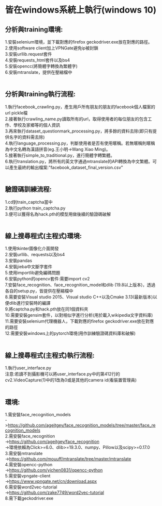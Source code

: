# 皆在windows系統上執行(windows 10) <br />

## 分析與training環境: <br />
1.安裝selenium環境，並下載對應的firefox geckodriver.exe放在對應的路徑。 <br />
2.使用software client加上VPNGate避免ip被封鎖 <br />
3.安裝urllib.request套件 <br />
4.安裝requests_html套件以及bs4 <br />
5.安裝opencc(將簡體字轉換為繁體字) <br />
6.安裝mtranslate，提供在壓縮檔中 <br /><br />

## 分析與training執行流程: <br />
1.執行facebook_crawling.py，產生用戶所有朋友的朋友的facebook個人檔案的url pickle檔 <br />
2.接著執行crawling_name.py讀取所有的url，取得使用者的每位朋友的包含工作、學校及家鄉等的個人資訊 <br />
3.再來執行dataset_questionmark_processing.py，將多餘的資料去除(即只有提供名字的資料需去除) <br />
4.執行language_processing.py，判斷使用者是否有使用暱稱。若無暱稱則暱稱為中文名轉為漢語拼音(eg.王小明->Wang Xiao Ming)。 <br />
5.接著執行simple_to_traditional.py，進行簡體字轉繁體。 <br />
6.執行translation.py，將所有的英文字通過mtranslate的API轉換為中文繁體。可以產生最終的輸出檔案:"facebook_dataset_final_version.csv" <br /><br />

## 驗證碼訓練流程: <br />
1.cd到train_captcha當中 <br />
2.執行python train_captcha.py <br />
3.便可以獲得名為hack.pth的模型用做後續的驗證碼破解 <br /><br />

## 線上搜尋程式(主程式)環境: <br />
1.使用tkinter圖像化介面開發 <br />
2.安裝urllib、requests以及bs4 <br />
3.安裝pandas <br />
4.安裝jieba中文斷字套件 <br />
5.使用importlib避免編碼問題 <br />
6.安裝python的opencv套件:需要import cv2 <br />
7.安裝face_recognition、face_recognition_model和dlib (19.8以上版本)，透過各自的setup.py，皆提供在壓縮檔中 <br />
8.需要安裝Visual studio 2015、Visual studio C++以及Cmake 3.13(最新版本)以便dlib進行安裝時的編譯 <br />
9.將captcha.py和hack.pth放在同1個資料夾 <br />
10.需要安裝gensim套件，以對相似字進行分析(用於載入wikipedia文字資料庫) <br />
11.需要安裝selenium代理機器人，下載對應的firefox geckodriver.exe放在對應的路徑 <br />
12.需要安裝windows上的pytorch環境(用作訓練驗證碼資料庫和破解) <br /><br />

## 線上搜尋程式(主程式)執行流程: <br />
1.執行user_interface.py <br />
注意:若讀不到攝影機可以將user_interface.py中的第412行的cv2.VideoCapture(1)中的1改為0或是其他的camera id(看裝置管理員) <br /><br />

## 環境: <br />
1.需安裝face_recognition_models <br />
->https://github.com/ageitgey/face_recognition_models/tree/master/face_recognition_models <br />
2.需安裝face_recognition <br />
->https://github.com/ageitgey/face_recognition <br />
->環境依賴為Click>=6.0、dlib>=19.3.0、numpy、Pillow以及scipy>=0.17.0 <br />
3.需安裝mtranslate <br />
->https://github.com/mouuff/mtranslate/tree/master/mtranslate <br />
4.需安裝opencc-python <br />
->https://github.com/yichen0831/opencc-python <br />
5.需安裝vpngate-client <br />
->https://www.vpngate.net/cn/download.aspx <br />
6.需安裝word2vec-tutorial <br />
->https://github.com/zake7749/word2vec-tutorial <br />
8.需下載geckodriver.exe
